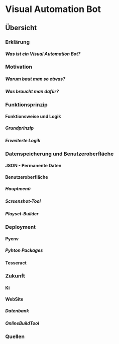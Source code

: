 # Visual Automation Bot

## Übersicht

### Erklärung
##### Was ist ein Visual Automation Bot?

### Motivation
##### Warum baut man so etwas?
##### Was braucht man dafür?

### Funktionsprinzip
#### Funktionsweise und Logik
##### Grundprinzip
##### Erweiterte Logik

### Datenspeicherung und Benutzeroberfläche
#### JSON - Permanente Daten
#### Benutzeroberfläche
##### Hauptmenü
##### Screenshot-Tool
##### Playset-Builder


### Deployment
#### Pyenv
##### Pyhton Packages
#### Tesseract

### Zukunft
#### Ki
#### WebSite
##### Datenbank
##### OnlineBuildTool

### Quellen
